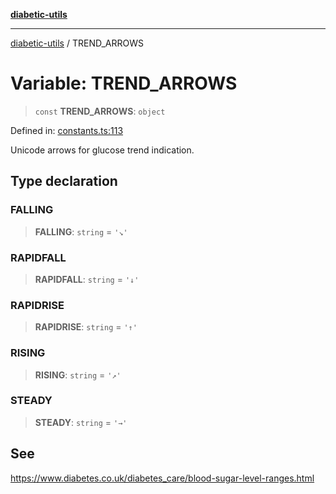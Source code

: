 [**diabetic-utils**](../README.md)

***

[diabetic-utils](../globals.md) / TREND\_ARROWS

# Variable: TREND\_ARROWS

> `const` **TREND\_ARROWS**: `object`

Defined in: [constants.ts:113](https://github.com/marklearst/diabetic-utils/blob/0d03b5cd2e2b5edbf58275075cc81d8df31ac230/src/constants.ts#L113)

Unicode arrows for glucose trend indication.

## Type declaration

### FALLING

> **FALLING**: `string` = `'↘'`

### RAPIDFALL

> **RAPIDFALL**: `string` = `'↓'`

### RAPIDRISE

> **RAPIDRISE**: `string` = `'↑'`

### RISING

> **RISING**: `string` = `'↗'`

### STEADY

> **STEADY**: `string` = `'→'`

## See

https://www.diabetes.co.uk/diabetes_care/blood-sugar-level-ranges.html

